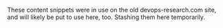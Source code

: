 These content snippets were in use on the old devops-research.com site, and will likely be put to use here, too. Stashing them here temporarily.